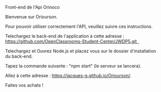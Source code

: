 Front-end de l'Api Orinoco

Bienvenue sur Oriourson.

Pour pouvoir utiliser correctement l'API, veuillez suivre ces instructions.

Telechargez le back-end de l'application à cette adresse : https://github.com/OpenClassrooms-Student-Center/JWDP5.git  

Telechargez et Ouvrez Node.js et placez vous sur le dossier d'installation du back-end.

Tapez la commande suivante : "npm start" (le serveur se lancera).

Allez à cette adresse : https://jacques-g.github.io/Oriourson/.

Faites vos achats ! 
